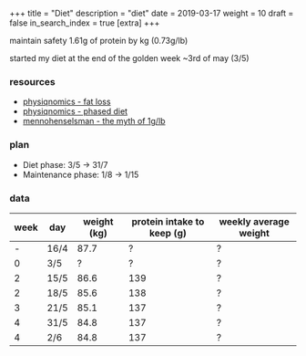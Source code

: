 +++
title = "Diet"
description = "diet"
date = 2019-03-17
weight = 10
draft = false
in_search_index = true
[extra]
+++

maintain safety 1.61g of protein by kg (0.73g/lb)

started my diet at the end of the golden week ~3rd of may (3/5)

### resources

- [physiqnomics - fat loss](http://physiqonomics.com/fat-loss/)
- [physiqnomics - phased diet](http://physiqonomics.com/the-phase-diet/)
- [mennohenselsman - the myth of 1g/lb](https://mennohenselmans.com/the-myth-of-1glb-optimal-protein-intake-for-bodybuilders/)

### plan

- Diet phase: 3/5 -> 31/7
- Maintenance phase: 1/8 -> 1/15

### data

| week | day  | weight (kg) | protein intake to keep (g) | weekly average weight |
|------|------|-------------|----------------------------|-----------------------|
| -    | 16/4 | 87.7        | ?                          | ?                     |
| 0    | 3/5  | ?           | ?                          | ?                     |
| 2    | 15/5 | 86.6        | 139                        | ?                     |
| 2    | 18/5 | 85.6        | 138                        | ?                     |
| 3    | 21/5 | 85.1        | 137                        | ?                     |
| 4    | 31/5 | 84.8        | 137                        | ?                     |
| 4    | 2/6  | 84.8        | 137                        | ?                      |
